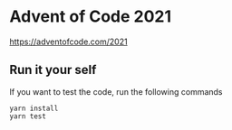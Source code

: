 # Advent of Code 2021

https://adventofcode.com/2021

## Run it your self

If you want to test the code, run the following commands

```
yarn install
yarn test
```
